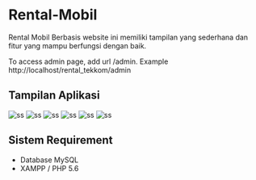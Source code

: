 # Rental-Mobil
Rental Mobil Berbasis website ini memiliki tampilan yang sederhana dan fitur yang mampu berfungsi dengan baik.

To access admin page, add url /admin. Example http://localhost/rental_tekkom/admin

## Tampilan Aplikasi
![ss](images/ss1.png)
![ss](images/ss2.png)
![ss](images/ss3.png)
![ss](images/ss4.png)
![ss](images/ss5.png)
![ss](images/ss6.png)

## Sistem Requirement
- Database MySQL
- XAMPP / PHP 5.6
